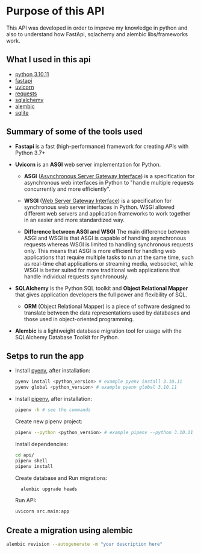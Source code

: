 # Purpose of this API

This API was developed in order to improve my knowledge in python and also to understand how FastApi, sqlachemy and alembic libs/frameworks work.

## What I used in this api

- [python 3.10.11](https://www.python.org/downloads/release/python-31011/)
- [fastapi](https://fastapi.tiangolo.com/)
- [uvicorn](https://www.uvicorn.org/)
- [requests](https://pypi.org/project/requests/)
- [sqlalchemy](https://www.sqlalchemy.org/)
- [alembic](https://alembic.sqlalchemy.org/en/latest/)
- [sqlite](https://pysqlite.readthedocs.io/en/latest/sqlite3.html)

## Summary of some of the tools used

- **Fastapi** is a fast (high-performance) framework for creating APIs with Python 3.7+

- **Uvicorn** is an **ASGI** web server implementation for Python.
  - **ASGI** ([Asynchronous Server Gateway Interface](https://asgi.readthedocs.io/en/latest/introduction.html)) is a specification for asynchronous web interfaces in Python to "handle multiple requests concurrently and more efficiently".

  - **WSGI** ([Web Server Gateway Interface](https://wsgi.readthedocs.io/en/latest/learn.html)) is a specification for synchronous web server interfaces in Python. WSGI allowed different web servers and application frameworks to work together in an easier and more standardized way.

  - **Difference between ASGI and WSGI**
    The main difference between ASGI and WSGI is that ASGI is capable of handling asynchronous requests whereas WSGI is limited to handling synchronous requests only. This means that ASGI is more efficient for handling web applications that require multiple tasks to run at the same time, such as real-time chat applications or streaming media, websocket, while WSGI is better suited for more traditional web applications that handle individual requests synchronously.

- **SQLAlchemy** is the Python SQL toolkit and **Object Relational Mapper** that gives application developers the full power and flexibility of SQL.
  - **ORM** (Object Relational Mapper) is a piece of software designed to translate between the data representations used by databases and those used in object-oriented programming.

- **Alembic** is a lightweight database migration tool for usage with the SQLAlchemy Database Toolkit for Python.

## Setps to run the app

- Install [pyenv](https://github.com/pyenv/pyenv#homebrew-in-macos), after installation:

    ```bash
    pyenv install <python_version> # example pyenv install 3.10.11
    pyenv global <python_version> # example pyenv global 3.10.11
    ```

- Install [pipenv](https://pipenv.pypa.io/en/latest/installation/#installing-pipenv), after installation:

    ```bash
    pipenv -h # see the commands
    ```

    Create new pipenv project:

    ```bash
    pipenv --python <python_version> # example pipenv --python 3.10.11
    ```

    Install dependencies:

    ```bash
    cd api/
    pipenv shell
    pipenv install
    ```

    Create database and Run migrations:

    ```bash
      alembic upgrade heads
    ```

    Run API:

    ```bash
    uvicorn src.main:app
    ```

## Create a migration using alembic

```bash
alembic revision --autogenerate -m "your description here"
```
